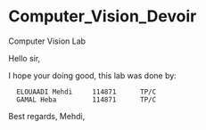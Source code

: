 # Computer_Vision_Devoir

Computer Vision Lab

Hello sir, 

I hope your doing good, this lab was done by:

      ELOUAADI Mehdi     114871      TP/C
      GAMAL Heba         114871      TP/C

Best regards,
Mehdi,
